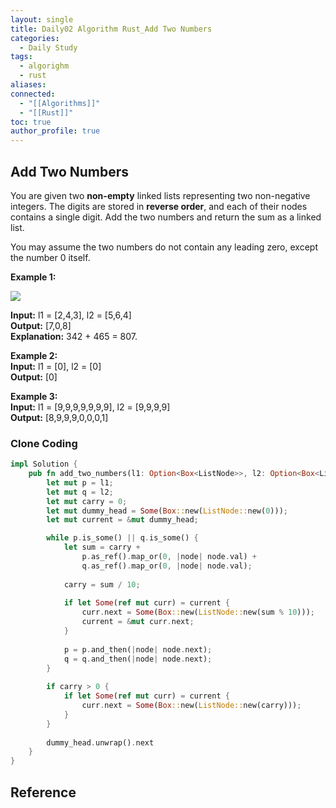 ```yaml
---
layout: single
title: Daily02 Algorithm Rust_Add Two Numbers
categories:
  - Daily Study
tags:
  - algorighm
  - rust
aliases: 
connected:
  - "[[Algorithms]]"
  - "[[Rust]]"
toc: true
author_profile: true
---
```

## Add Two Numbers
You are given two **non-empty** linked lists representing two non-negative integers. The digits are stored in **reverse order**, and each of their nodes contains a single digit. Add the two numbers and return the sum as a linked list.

You may assume the two numbers do not contain any leading zero, except the number 0 itself.

**Example 1:**

![](https://assets.leetcode.com/uploads/2020/10/02/addtwonumber1.jpg)

**Input:** l1 = [2,4,3], l2 = [5,6,4]<br/>
**Output:** [7,0,8]<br/>
**Explanation:** 342 + 465 = 807.

**Example 2:**<br/>
**Input:** l1 = [0], l2 = [0]<br/>
**Output:** [0]

**Example 3:**<br/>
**Input:** l1 = [9,9,9,9,9,9,9], l2 = [9,9,9,9] <br/>
**Output:** [8,9,9,9,0,0,0,1]

### Clone Coding
```rust
impl Solution {
	pub fn add_two_numbers(l1: Option<Box<ListNode>>, l2: Option<Box<ListNode>>) -> Option<Box<ListNode>> {
		let mut p = l1;
		let mut q = l2;
		let mut carry = 0;
		let mut dummy_head = Some(Box::new(ListNode::new(0)));
		let mut current = &mut dummy_head;

		while p.is_some() || q.is_some() {
			let sum = carry +
				p.as_ref().map_or(0, |node| node.val) +
				q.as_ref().map_or(0, |node| node.val);
			
			carry = sum / 10;
			
			if let Some(ref mut curr) = current {
				curr.next = Some(Box::new(ListNode::new(sum % 10)));
				current = &mut curr.next;
			}
			
			p = p.and_then(|node| node.next);
			q = q.and_then(|node| node.next);
		}
		
		if carry > 0 {
			if let Some(ref mut curr) = current {
				curr.next = Some(Box::new(ListNode::new(carry)));
			}
		}
		
		dummy_head.unwrap().next
	}
}
```




## Reference

